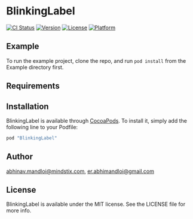 # BlinkingLabel

[![CI Status](http://img.shields.io/travis/abhinav.mandloi@mindstix.com/BlinkingLabel.svg?style=flat)](https://travis-ci.org/abhinav.mandloi@mindstix.com/BlinkingLabel)
[![Version](https://img.shields.io/cocoapods/v/BlinkingLabel.svg?style=flat)](http://cocoapods.org/pods/BlinkingLabel)
[![License](https://img.shields.io/cocoapods/l/BlinkingLabel.svg?style=flat)](http://cocoapods.org/pods/BlinkingLabel)
[![Platform](https://img.shields.io/cocoapods/p/BlinkingLabel.svg?style=flat)](http://cocoapods.org/pods/BlinkingLabel)

## Example

To run the example project, clone the repo, and run `pod install` from the Example directory first.

## Requirements

## Installation

BlinkingLabel is available through [CocoaPods](http://cocoapods.org). To install
it, simply add the following line to your Podfile:

```ruby
pod "BlinkingLabel"
```

## Author

abhinav.mandloi@mindstix.com, er.abhimandloi@gmail.com

## License

BlinkingLabel is available under the MIT license. See the LICENSE file for more info.
